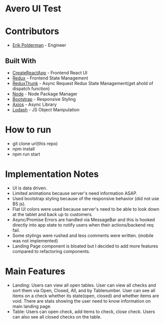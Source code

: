 # Avero UI Test

# Contributors

* [Erik Polderman](http://www.eriksnoww.com) - Engineer

## Built With

* [CreateReactApp](https://github.com/facebookincubator/create-react-app) - Frontend React UI
* [Redux](https://redux.js.org/) - Frontend State Management
* [ReduxThunk](https://github.com/gaearon/redux-thunk) - Async Request Redux State Management(get ahold of dispatch function)
* [Node](https://nodejs.org/en/) - Node Package Manager
* [Bootstrap](https://v4-alpha.getbootstrap.com/) - Responsive Styling
* [Axios](https://github.com/axios/axios) - Async Library
* [Lodash](https://lodash.com/) - JS Object Manipulation

# How to run

* git clone url(this repo)
* npm install
* npm run start

# Implementation Notes

* UI is data driven.
* Limited animations because server's need information ASAP.
* Used bootstrap styling because of the responsive behavior (did not use BS js).
* Flat UI colors were used because server's need to be able to look down at the tablet and back up to customers.
* Async/Promise Errors are handled via MessageBar and this is hooked directly into app state to
notify users when their actions/backend req fail.
* Some stylings were rushed and less comments were written. (mobile was not implemented)
* Landing Page component is bloated but I decided to add more features compared to refactoring components.

# Main Features
* Landing: Users can view all open tables. User can view all checks and sort them via Open, Closed, All, and by Tablenumber.
User can see all items on a check whether its state(open, closed) and whether items are void. There are stats showing the user need to know information on main landing page.
* Table: Users can open check, add items to check, close check. Users can also see all closed checks on the table.
